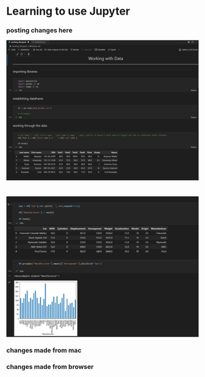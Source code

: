 # Learning to use Jupyter

### posting changes here

![image showing the first few lines of notebook](main_view.PNG)
# 
![image showing the charts about manufacturers of cars](car_inference.png)

### changes made from mac

### changes made from browser
